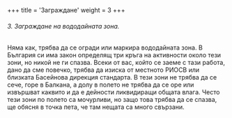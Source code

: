 +++
title = 'Заграждане'
weight = 3
+++
###### 3. Заграждане на вододайната зона.

Няма как, трябва да се огради или маркира вододайната зона. В България си има закон определящ три кръга на активности около тези зони, но никой не ги спазва. Всеки от вас, който се заеме с тази работа, дано да сме повечко, трябва да изиска от местното РИОСВ или близката Басейнова дирекция стандарта. В тези зони не трябва да се сече, горе в Балкана, а долу в полето не трябва да се оре или извършват каквито и да е дейности ликвидиращи общата влага. Често тези зони по полето са мочурливи, но защо това трябва да се спазва, ще обясня в точка пета, че там нещата са много свързани.
